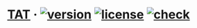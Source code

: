 # [TAT](https://github.com/hzhangxyz/TAT) &middot; [![version](https://img.shields.io/github/release/hzhangxyz/TAT.svg)](https://github.com/hzhangxyz/TAT/releases/latest) [![license](https://img.shields.io/github/license/hzhangxyz/TAT.svg)](https://github.com/hzhangxyz/TAT/blob/TAT/LICENSE) [![check](https://github.com/hzhangxyz/TAT/workflows/check/badge.svg)](https://github.com/hzhangxyz/TAT/actions?query=workflow%3Acheck)
